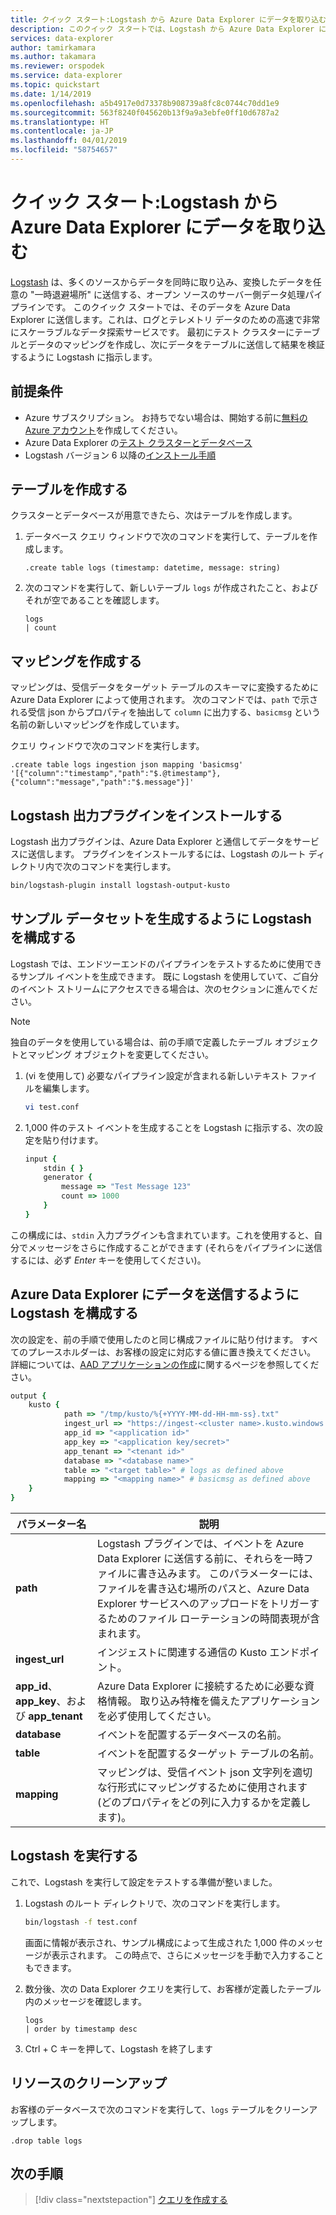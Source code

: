 ```yaml
---
title: クイック スタート:Logstash から Azure Data Explorer にデータを取り込む
description: このクイック スタートでは、Logstash から Azure Data Explorer にデータを取り込む (読み込む) 方法について学習します
services: data-explorer
author: tamirkamara
ms.author: takamara
ms.reviewer: orspodek
ms.service: data-explorer
ms.topic: quickstart
ms.date: 1/14/2019
ms.openlocfilehash: a5b4917e0d73378b908739a8fc8c0744c70dd1e9
ms.sourcegitcommit: 563f8240f045620b13f9a9a3ebfe0ff10d6787a2
ms.translationtype: HT
ms.contentlocale: ja-JP
ms.lasthandoff: 04/01/2019
ms.locfileid: "58754657"
---
```

# <a name="quickstart-ingest-data-from-logstash-to-azure-data-explorer"></a>クイック スタート:Logstash から Azure Data Explorer にデータを取り込む

[Logstash](https://www.elastic.co/products/logstash) は、多くのソースからデータを同時に取り込み、変換したデータを任意の "一時退避場所" に送信する、オープン ソースのサーバー側データ処理パイプラインです。 このクイック スタートでは、そのデータを Azure Data Explorer に送信します。これは、ログとテレメトリ データのための高速で非常にスケーラブルなデータ探索サービスです。 最初にテスト クラスターにテーブルとデータのマッピングを作成し、次にデータをテーブルに送信して結果を検証するように Logstash に指示します。

## <a name="prerequisites"></a>前提条件

* Azure サブスクリプション。 お持ちでない場合は、開始する前に[無料の Azure アカウント](https://azure.microsoft.com/free/)を作成してください。
* Azure Data Explorer の[テスト クラスターとデータベース](create-cluster-database-portal.md)
* Logstash バージョン 6 以降の[インストール手順](https://www.elastic.co/guide/en/logstash/current/installing-logstash.html)

## <a name="create-a-table"></a>テーブルを作成する

クラスターとデータベースが用意できたら、次はテーブルを作成します。

1. データベース クエリ ウィンドウで次のコマンドを実行して、テーブルを作成します。

    ```Kusto
    .create table logs (timestamp: datetime, message: string)
    ```

1. 次のコマンドを実行して、新しいテーブル `logs` が作成されたこと、およびそれが空であることを確認します。
    ```Kusto
    logs
    | count
    ```

## <a name="create-a-mapping"></a>マッピングを作成する

マッピングは、受信データをターゲット テーブルのスキーマに変換するために Azure Data Explorer によって使用されます。 次のコマンドでは、`path` で示される受信 json からプロパティを抽出して `column` に出力する、`basicmsg` という名前の新しいマッピングを作成しています。

クエリ ウィンドウで次のコマンドを実行します。

```Kusto
.create table logs ingestion json mapping 'basicmsg' '[{"column":"timestamp","path":"$.@timestamp"},{"column":"message","path":"$.message"}]'
```

## <a name="install-the-logstash-output-plugin"></a>Logstash 出力プラグインをインストールする

Logstash 出力プラグインは、Azure Data Explorer と通信してデータをサービスに送信します。
プラグインをインストールするには、Logstash のルート ディレクトリ内で次のコマンドを実行します。

```sh
bin/logstash-plugin install logstash-output-kusto
```

## <a name="configure-logstash-to-generate-a-sample-dataset"></a>サンプル データセットを生成するように Logstash を構成する

Logstash では、エンドツーエンドのパイプラインをテストするために使用できるサンプル イベントを生成できます。
既に Logstash を使用していて、ご自分のイベント ストリームにアクセスできる場合は、次のセクションに進んでください。 

> [!NOTE]
> 独自のデータを使用している場合は、前の手順で定義したテーブル オブジェクトとマッピング オブジェクトを変更してください。

1. (vi を使用して) 必要なパイプライン設定が含まれる新しいテキスト ファイルを編集します。

    ```sh
    vi test.conf
    ```

1. 1,000 件のテスト イベントを生成することを Logstash に指示する、次の設定を貼り付けます。

    ```ruby
    input {
        stdin { }
        generator {
            message => "Test Message 123"
            count => 1000
        }
    }
    ```

この構成には、`stdin` 入力プラグインも含まれています。これを使用すると、自分でメッセージをさらに作成することができます (それらをパイプラインに送信するには、必ず *Enter* キーを使用してください)。

## <a name="configure-logstash-to-send-data-to-azure-data-explorer"></a>Azure Data Explorer にデータを送信するように Logstash を構成する

次の設定を、前の手順で使用したのと同じ構成ファイルに貼り付けます。 すべてのプレースホルダーは、お客様の設定に対応する値に置き換えてください。 詳細については、[AAD アプリケーションの作成](/azure/kusto/management/access-control/how-to-provision-aad-app)に関するページを参照してください。 

```ruby
output {
    kusto {
            path => "/tmp/kusto/%{+YYYY-MM-dd-HH-mm-ss}.txt"
            ingest_url => "https://ingest-<cluster name>.kusto.windows.net/"
            app_id => "<application id>"
            app_key => "<application key/secret>"
            app_tenant => "<tenant id>"
            database => "<database name>"
            table => "<target table>" # logs as defined above
            mapping => "<mapping name>" # basicmsg as defined above
    }
}
```

| パラメーター名 | 説明 |
| --- | --- |
| **path** | Logstash プラグインでは、イベントを Azure Data Explorer に送信する前に、それらを一時ファイルに書き込みます。 このパラメーターには、ファイルを書き込む場所のパスと、Azure Data Explorer サービスへのアップロードをトリガーするためのファイル ローテーションの時間表現が含まれます。|
| **ingest_url** | インジェストに関連する通信の Kusto エンドポイント。|
| **app_id**、**app_key**、および **app_tenant**| Azure Data Explorer に接続するために必要な資格情報。 取り込み特権を備えたアプリケーションを必ず使用してください。 |
| **database**| イベントを配置するデータベースの名前。 |
| **table** | イベントを配置するターゲット テーブルの名前。 |
| **mapping** | マッピングは、受信イベント json 文字列を適切な行形式にマッピングするために使用されます (どのプロパティをどの列に入力するかを定義します)。 |

## <a name="run-logstash"></a>Logstash を実行する

これで、Logstash を実行して設定をテストする準備が整いました。

1. Logstash のルート ディレクトリで、次のコマンドを実行します。

    ```sh
    bin/logstash -f test.conf
    ```

    画面に情報が表示され、サンプル構成によって生成された 1,000 件のメッセージが表示されます。 この時点で、さらにメッセージを手動で入力することもできます。

1. 数分後、次の Data Explorer クエリを実行して、お客様が定義したテーブル内のメッセージを確認します。

    ```Kusto
    logs
    | order by timestamp desc
    ```

1. Ctrl + C キーを押して、Logstash を終了します

## <a name="clean-up-resources"></a>リソースのクリーンアップ

お客様のデータベースで次のコマンドを実行して、`logs` テーブルをクリーンアップします。

```Kusto
.drop table logs
```

## <a name="next-steps"></a>次の手順

> [!div class="nextstepaction"]
> [クエリを作成する](write-queries.md)
